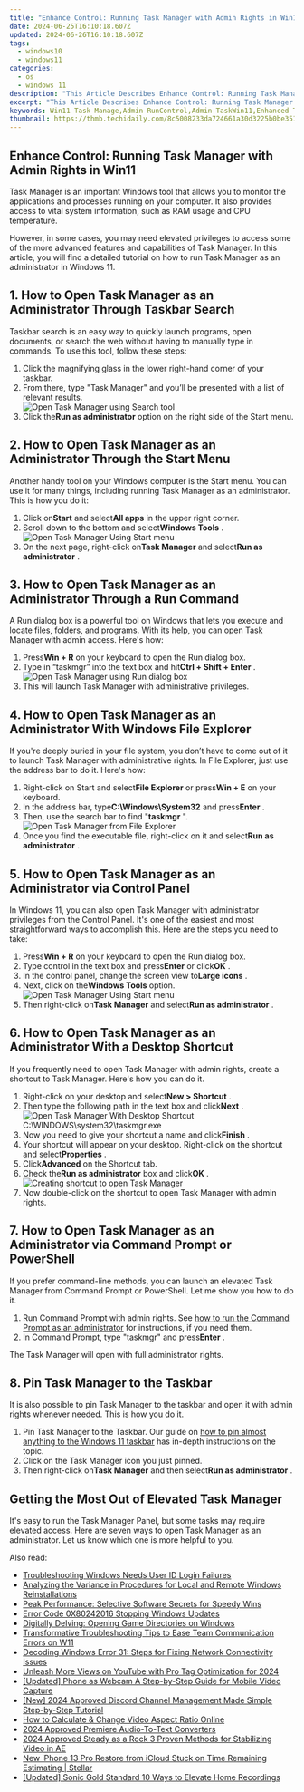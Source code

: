 ```yaml
---
title: "Enhance Control: Running Task Manager with Admin Rights in Win11"
date: 2024-06-25T16:10:18.607Z
updated: 2024-06-26T16:10:18.607Z
tags:
  - windows10
  - windows11
categories:
  - os
  - windows 11
description: "This Article Describes Enhance Control: Running Task Manager with Admin Rights in Win11"
excerpt: "This Article Describes Enhance Control: Running Task Manager with Admin Rights in Win11"
keywords: Win11 Task Manage,Admin RunControl,Admin TaskWin11,Enhanced TaskManage,ControlWin11Manager,Win11TaskAdmin,SuperviseWin11Ctrl
thumbnail: https://thmb.techidaily.com/8c5008233da724661a30d3225b0be351e1d277e0e18468f4536db088e3157824.jpg
---
```


## Enhance Control: Running Task Manager with Admin Rights in Win11

 Task Manager is an important Windows tool that allows you to monitor the applications and processes running on your computer. It also provides access to vital system information, such as RAM usage and CPU temperature.

 However, in some cases, you may need elevated privileges to access some of the more advanced features and capabilities of Task Manager. In this article, you will find a detailed tutorial on how to run Task Manager as an administrator in Windows 11.

## 1\. How to Open Task Manager as an Administrator Through Taskbar Search

 Taskbar search is an easy way to quickly launch programs, open documents, or search the web without having to manually type in commands. To use this tool, follow these steps:

1. Click the magnifying glass in the lower right-hand corner of your taskbar.
2. From there, type "Task Manager" and you’ll be presented with a list of relevant results.  
![Open Task Manager using Search tool](https://static1.makeuseofimages.com/wordpress/wp-content/uploads/2022/12/open-task-manager-using-search-tool.jpg)
3. Click the**Run as administrator** option on the right side of the Start menu.

## 2\. How to Open Task Manager as an Administrator Through the Start Menu

 Another handy tool on your Windows computer is the Start menu. You can use it for many things, including running Task Manager as an administrator. This is how you do it:

1. Click on**Start** and select**All apps** in the upper right corner.
2. Scroll down to the bottom and select**Windows Tools** .  
![Open Task Manager Using Start menu](https://static1.makeuseofimages.com/wordpress/wp-content/uploads/2022/12/open-task-manager-using-start-menu.jpg)
3. On the next page, right-click on**Task Manager** and select**Run as administrator** .

## 3\. How to Open Task Manager as an Administrator Through a Run Command

 A Run dialog box is a powerful tool on Windows that lets you execute and locate files, folders, and programs. With its help, you can open Task Manager with admin access. Here's how:

1. Press**Win + R** on your keyboard to open the Run dialog box.
2. Type in “taskmgr” into the text box and hit**Ctrl + Shift + Enter** .  
![Open Task Manager using Run dialog box](https://static1.makeuseofimages.com/wordpress/wp-content/uploads/2022/12/open-task-manager-using-run-dialog-box.jpg)
3. This will launch Task Manager with administrative privileges.

## 4\. How to Open Task Manager as an Administrator With Windows File Explorer

 If you're deeply buried in your file system, you don’t have to come out of it to launch Task Manager with administrative rights. In File Explorer, just use the address bar to do it. Here's how:

1. Right-click on Start and select**File Explorer** or press**Win + E** on your keyboard.
2. In the address bar, type**C:\\Windows\\System32** and press**Enter** .
3. Then, use the search bar to find "**taskmgr** ".  
![Open Task Manager from File Explorer](https://static1.makeuseofimages.com/wordpress/wp-content/uploads/2022/12/open-task-manager-from-file-explorer.jpg)
4. Once you find the executable file, right-click on it and select**Run as administrator** .

## 5\. How to Open Task Manager as an Administrator via Control Panel

 In Windows 11, you can also open Task Manager with administrator privileges from the Control Panel. It's one of the easiest and most straightforward ways to accomplish this. Here are the steps you need to take:

1. Press**Win + R** on your keyboard to open the Run dialog box.
2. Type control in the text box and press**Enter** or click**OK** .
3. In the control panel, change the screen view to**Large icons** .
4. Next, click on the**Windows Tools** option.  
![Open Task Manager Using Start menu](https://static1.makeuseofimages.com/wordpress/wp-content/uploads/2022/12/open-task-manager-using-start-menu.jpg)
5. Then right-click on**Task Manager** and select**Run as administrator** .

## 6\. How to Open Task Manager as an Administrator With a Desktop Shortcut

 If you frequently need to open Task Manager with admin rights, create a shortcut to Task Manager. Here's how you can do it.

1. Right-click on your desktop and select**New > Shortcut** .
2. Then type the following path in the text box and click**Next** .  
![Open Task Manager With Desktop Shortcut](https://static1.makeuseofimages.com/wordpress/wp-content/uploads/2022/12/open-task-manager-with-desktop-shortcut.jpg)  
C:\WINDOWS\system32\taskmgr.exe
3. Now you need to give your shortcut a name and click**Finish** .
4. Your shortcut will appear on your desktop. Right-click on the shortcut and select**Properties** .
5. Click**Advanced** on the Shortcut tab.
6. Check the**Run as administrator** box and click**OK** .  
![Creating shortcut to open Task Manager](https://static1.makeuseofimages.com/wordpress/wp-content/uploads/2022/12/creating-shortcut-to-open-task-manager.jpg)
7. Now double-click on the shortcut to open Task Manager with admin rights.

## 7\. How to Open Task Manager as an Administrator via Command Prompt or PowerShell

 If you prefer command-line methods, you can launch an elevated Task Manager from Command Prompt or PowerShell. Let me show you how to do it.

1. Run Command Prompt with admin rights. See [how to run the Command Prompt as an administrator](https://www.makeuseof.com/windows-run-command-prompt-admin/) for instructions, if you need them.
2. In Command Prompt, type "taskmgr" and press**Enter** .

The Task Manager will open with full administrator rights.

## 8\. Pin Task Manager to the Taskbar

 It is also possible to pin Task Manager to the taskbar and open it with admin rights whenever needed. This is how you do it.

1. Pin Task Manager to the Taskbar. Our guide on [how to pin almost anything to the Windows 11 taskbar](https://www.makeuseof.com/windows-11-taskbar-pin-almost-anything/) has in-depth instructions on the topic.
2. Click on the Task Manager icon you just pinned.
3. Then right-click on**Task Manager** and then select**Run as administrator** .

## Getting the Most Out of Elevated Task Manager

 It's easy to run the Task Manager Panel, but some tasks may require elevated access. Here are seven ways to open Task Manager as an administrator. Let us know which one is more helpful to you.


<ins class="adsbygoogle"
     style="display:block"
     data-ad-format="autorelaxed"
     data-ad-client="ca-pub-7571918770474297"
     data-ad-slot="1223367746"></ins>



<ins class="adsbygoogle"
     style="display:block"
     data-ad-client="ca-pub-7571918770474297"
     data-ad-slot="8358498916"
     data-ad-format="auto"
     data-full-width-responsive="true"></ins>

<span class="atpl-alsoreadstyle">Also read:</span>
<div><ul>
<li><a href="https://win11-tips.techidaily.com/troubleshooting-windows-needs-user-id-login-failures/"><u>Troubleshooting Windows Needs User ID Login Failures</u></a></li>
<li><a href="https://win11-tips.techidaily.com/analyzing-the-variance-in-procedures-for-local-and-remote-windows-reinstallations/"><u>Analyzing the Variance in Procedures for Local and Remote Windows Reinstallations</u></a></li>
<li><a href="https://win11-tips.techidaily.com/peak-performance-selective-software-secrets-for-speedy-wins/"><u>Peak Performance: Selective Software Secrets for Speedy Wins</u></a></li>
<li><a href="https://win11-tips.techidaily.com/error-code-0x80242016-stopping-windows-updates/"><u>Error Code 0X80242016 Stopping Windows Updates</u></a></li>
<li><a href="https://win11-tips.techidaily.com/digitally-delving-opening-game-directories-on-windows/"><u>Digitally Delving: Opening Game Directories on Windows</u></a></li>
<li><a href="https://win11-tips.techidaily.com/transformative-troubleshooting-tips-to-ease-team-communication-errors-on-w11/"><u>Transformative Troubleshooting Tips to Ease Team Communication Errors on W11</u></a></li>
<li><a href="https://win11-tips.techidaily.com/decoding-windows-error-31-steps-for-fixing-network-connectivity-issues/"><u>Decoding Windows Error 31: Steps for Fixing Network Connectivity Issues</u></a></li>
<li><a href="https://facebook-video-footage.techidaily.com/unleash-more-views-on-youtube-with-pro-tag-optimization-for-2024/"><u>Unleash More Views on YouTube with Pro Tag Optimization for 2024</u></a></li>
<li><a href="https://screen-activity-recording.techidaily.com/updated-phone-as-webcam-a-step-by-step-guide-for-mobile-video-capture/"><u>[Updated] Phone as Webcam  A Step-by-Step Guide for Mobile Video Capture</u></a></li>
<li><a href="https://discord-videos.techidaily.com/new-2024-approved-discord-channel-management-made-simple-step-by-step-tutorial/"><u>[New] 2024 Approved  Discord Channel Management Made Simple  Step-by-Step Tutorial</u></a></li>
<li><a href="https://ai-editing-video.techidaily.com/how-to-calculate-and-change-video-aspect-ratio-online/"><u>How to Calculate & Change Video Aspect Ratio Online</u></a></li>
<li><a href="https://extra-skills.techidaily.com/2024-approved-premiere-audio-to-text-converters/"><u>2024 Approved  Premiere Audio-To-Text Converters</u></a></li>
<li><a href="https://video-creation-software.techidaily.com/2024-approved-steady-as-a-rock-3-proven-methods-for-stabilizing-video-in-ae/"><u>2024 Approved Steady as a Rock 3 Proven Methods for Stabilizing Video in AE</u></a></li>
<li><a href="https://review-topics.techidaily.com/new-iphone-13-pro-restore-from-icloud-stuck-on-time-remaining-estimating-stellar-by-stellar-data-recovery-ios-iphone-data-recovery/"><u>New iPhone 13 Pro Restore from iCloud Stuck on Time Remaining Estimating | Stellar</u></a></li>
<li><a href="https://facebook-record-videos.techidaily.com/updated-sonic-gold-standard-10-ways-to-elevate-home-recordings/"><u>[Updated] Sonic Gold Standard  10 Ways to Elevate Home Recordings</u></a></li>
</ul></div>

